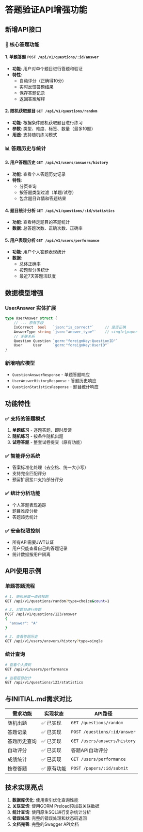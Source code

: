 # 答题验证API增强功能

## 新增API接口

### 🎯 **核心答题功能**

#### 1. 单题答题 `POST /api/v1/questions/:id/answer`
- **功能**: 用户对单个题目进行答题和验证
- **特性**: 
  - 自动评分（正确得10分）
  - 实时反馈答题结果
  - 保存答题记录
  - 返回答案解释

#### 2. 随机获取题目 `GET /api/v1/questions/random`
- **功能**: 根据条件随机获取题目进行练习
- **参数**: 类型、难度、标签、数量（最多10题）
- **用途**: 支持随机练习模式

### 📊 **答题历史与统计**

#### 3. 用户答题历史 `GET /api/v1/users/answers/history`
- **功能**: 查看个人答题历史记录
- **特性**: 
  - 分页查询
  - 按答题类型过滤（单题/试卷）
  - 包含题目详情和答题结果

#### 4. 题目统计分析 `GET /api/v1/questions/:id/statistics`
- **功能**: 查看特定题目的答题统计
- **数据**: 总答题次数、正确次数、正确率

#### 5. 用户表现分析 `GET /api/v1/users/performance`
- **功能**: 用户个人答题表现统计
- **数据**: 
  - 总体正确率
  - 按题型分类统计
  - 最近7天答题活跃度

## 数据模型增强

### UserAnswer 实体扩展
```go
type UserAnswer struct {
    // ... 原有字段
    IsCorrect  bool   `json:"is_correct"`     // 是否正确
    AnswerType string `json:"answer_type"`    // single|paper
    // 关联关系
    Question Question `gorm:"foreignKey:QuestionID"`
    User     User     `gorm:"foreignKey:UserID"`
}
```

### 新增响应模型
- `QuestionAnswerResponse` - 单题答题响应
- `UserAnswerHistoryResponse` - 答题历史响应  
- `QuestionStatisticsResponse` - 题目统计响应

## 功能特性

### ✅ **支持的答题模式**
1. **单题练习** - 逐题答题，即时反馈
2. **随机练习** - 按条件随机出题
3. **试卷答题** - 整套试卷提交（原有功能）

### ✅ **智能评分系统**
- 答案标准化处理（去空格、统一大小写）
- 支持完全匹配评分
- 预留扩展接口支持部分评分

### ✅ **统计分析功能**
- 个人答题表现追踪
- 题目难度分析
- 答题趋势统计

### ✅ **安全权限控制**
- 所有API需要JWT认证
- 用户只能查看自己的答题记录
- 统计数据按用户隔离

## API使用示例

### 单题答题流程
```bash
# 1. 随机获取一道选择题
GET /api/v1/questions/random?type=choice&count=1

# 2. 对题目进行答题
POST /api/v1/questions/123/answer
{
  "answer": "A"
}

# 3. 查看答题历史
GET /api/v1/users/answers/history?type=single
```

### 统计查询
```bash
# 查看个人表现
GET /api/v1/users/performance

# 查看题目统计
GET /api/v1/questions/123/statistics
```

## 与INITIAL.md需求对比

| 需求功能 | 实现状态 | API路径 |
|---------|---------|---------|
| 随机出题 | ✅ 已实现 | `GET /questions/random` |
| 答题记录 | ✅ 已实现 | `POST /questions/:id/answer` |
| 答题历史查询 | ✅ 已实现 | `GET /users/answers/history` |
| 自动评分 | ✅ 已实现 | 答题API自动评分 |
| 成绩统计 | ✅ 已实现 | `GET /users/performance` |
| 按卷答题 | ✅ 原有功能 | `POST /papers/:id/submit` |

## 技术实现亮点

1. **数据库优化**: 使用索引优化查询性能
2. **关联查询**: 使用GORM Preload预加载关联数据
3. **统计查询**: 使用原生SQL进行复杂统计分析
4. **错误处理**: 完整的错误处理和状态码返回
5. **文档完善**: 完整的Swagger API文档

